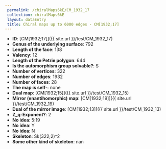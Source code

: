 ```yaml
--- 
 permalink: /chiralMaps6kE/CM_1932_17 
 collection: chiralMaps6kE
 layout: dataEntry
 title: Chiral maps up to 6000 edges - CM[1932;17]
---
```


- **ID**: [CM[1932;17]]({{ site.url }}/test/CM_1932_17)
- **Genus of the underlying surface**: 792
- **Length of the face**: 138
- **Valency**: 12
- **Length of the Petrie polygon**: 644
- **Is the automorphism group solvable?**: S
- **Number of vertices**: 322
- **Number of edges**: 1932
- **Number of faces**: 28
- **The map is self-**: none
- **Dual map**: [CM[1932;15]]({{ site.url }}/test/CM_1932_15)
- **Mirror (enantihomorphic) map**: [CM[1932;19]]({{ site.url }}/test/CM_1932_19)
- **Dual of the mirror image**: [CM[1932;13]]({{ site.url }}/test/CM_1932_13)
- **Z_q-Exponent?**: 2
- **No idea**:  5:19
- **No idea**: Y
- **No idea**: N
- **Skeleton**: Sk(322;2)^2
- **Some other kind of skeleton**: nan
